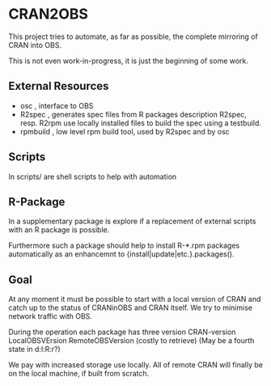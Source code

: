 # CRAN2OBS

This project tries to automate, as far as possible, the complete
mirroring of CRAN into OBS.

This is not even work-in-progress, it is just the beginning of some work.

## External Resources

- osc , interface to OBS
- R2spec , generates spec files from R packages description
  R2spec, resp. R2rpm use locally installed files to build the spec
  using a testbuild.
- rpmbuild , low level rpm build tool, used by R2spec
  and by osc

## Scripts

In scripts/ are shell scripts to help with automation

## R-Package

In a supplementary package is explore if a replacement of external
scripts with an R package is possible.

Furthermore such a package should help to install R-*.rpm packages
automatically as an enhancemnt to {install|update|etc.}.packages().

## Goal

At any moment it must be possible to start with a local version
of CRAN and catch up to the status of CRANinOBS and CRAN itself.
We try to minimise network traffic with OBS.

During the operation each package has three version
CRAN-version LocalOBSVErsion RemoteOBSVersion (costly to retrieve)
(May be a fourth state in d:l:R:r?)

We pay with increased storage use locally. All of remote CRAN will
finally be on the local machine, if built from scratch.
